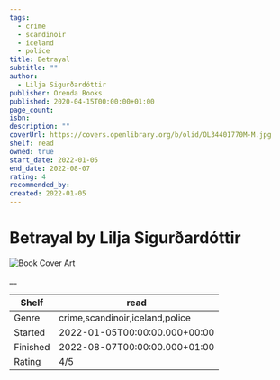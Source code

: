 ```yaml
---
tags:
  - crime
  - scandinoir
  - iceland
  - police
title: Betrayal
subtitle: ""
author:
  - Lilja Sigurðardóttir
publisher: Orenda Books
published: 2020-04-15T00:00:00+01:00
page_count:
isbn:
description: ""
coverUrl: https://covers.openlibrary.org/b/olid/OL34401770M-M.jpg
shelf: read
owned: true
start_date: 2022-01-05
end_date: 2022-08-07
rating: 4
recommended_by:
created: 2022-01-05
---
```


# Betrayal by Lilja Sigurðardóttir

![Book Cover Art](https://covers.openlibrary.org/b/olid/OL34401770M-M.jpg)

__

| Shelf | read |
| --- | --- |
| Genre | crime,scandinoir,iceland,police |
| Started | 2022-01-05T00:00:00.000+00:00 |
| Finished | 2022-08-07T00:00:00.000+01:00 |
| Rating | 4/5 |

